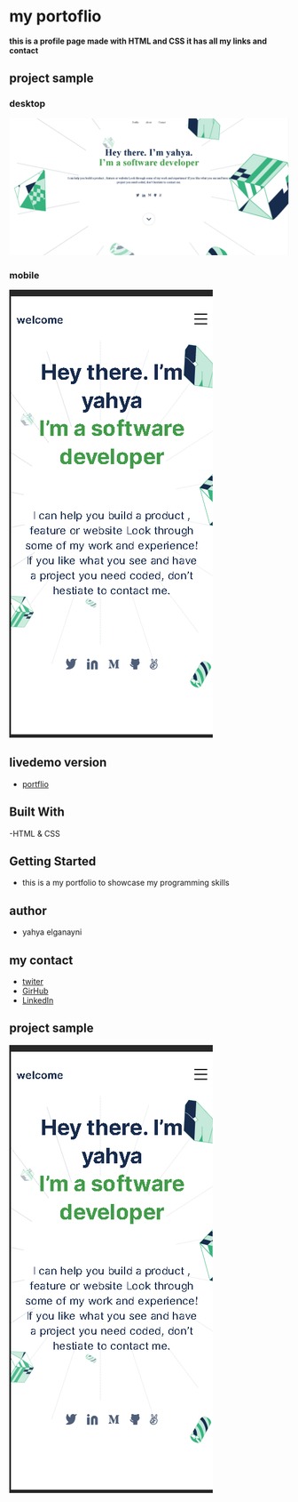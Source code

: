# my portoflio

**this is a profile page made with HTML and CSS it has all my links and contact**

## project sample

### desktop

![screenshot](./imges/Screenshot1.png)

### mobile

![screenshot](./imges/Screenshot.png)

## livedemo version

- [portflio](https://yahyaelganyni1.github.io/mobile-version-skeleton/)

## Built With

-HTML & CSS

## Getting Started

- this is a my portfolio to showcase my programming skills

## author

- yahya elganayni

## my contact

- [twiter](https://twitter.com/crazy20046)
- [GirHub](https://twitter.com/crazy20046)
- [LinkedIn](https://www.linkedin.com/in/yahya-el-ganayni-a456115b/)

## project sample

![screenshot](./imges/Screenshot.png)
